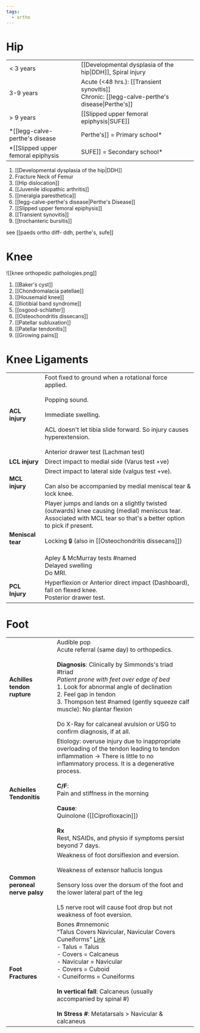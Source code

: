 ```yaml
---
tags:
  - ortho
---
```

# Hip
|           |                                                                                                   |
| --------- | ------------------------------------------------------------------------------------------------- |
| < 3 years | [[Developmental dysplasia of the hip\|DDH]], Spiral injury                                        |
| 3-9 years | Acute (<48 hrs.): [[Transient synovitis]]  <br>Chronic: [[legg-calve-perthe's disease\|Perthe's]] |
| > 9 years | [[Slipped upper femoral epiphysis\|SUFE]]                                                         |
*[[legg-calve-perthe's disease|Perthe's]] = Primary school*
*[[Slipped upper femoral epiphysis|SUFE]] = Secondary school*

1. [[Developmental dysplasia of the hip|DDH]]
2. Fracture Neck of Femur
3. [[Hip dislocation]]
4. [[Juvenile idiopathic arthritis]]
5. [[meralgia paresthetica]]
6. [[legg-calve-perthe's disease|Perthe's Disease]]
7. [[Slipped upper femoral epiphysis]]
8. [[Transient synovitis]]
9. [[trochanteric bursitis]]

see [[paeds ortho diff- ddh, perthe's, sufe]]

# Knee
![[knee orthopedic pathologies.png]]
1. [[Baker's cyst]]
2. [[Chondromalacia patellae]]
3. [[Housemaid knee]]
4. [[Iliotibial band syndrome]]
5. [[osgood-schlatter]]
6. [[Osteochondritis dissecans]]
7. [[Patellar subluxation]]
8. [[Patellar tendonitis]]
9. [[Growing pains]]

# Knee Ligaments
|                   |                                                                                                                                                                                                                                                                                                    |
| ----------------- | -------------------------------------------------------------------------------------------------------------------------------------------------------------------------------------------------------------------------------------------------------------------------------------------------- |
| **ACL injury**    | Foot fixed to ground when a rotational force applied.<br><br>Popping sound.<br><br>Immediate swelling.<br><br>ACL doesn't let tibia slide forward. So injury causes hyperextension.<br><br>Anterior drawer test (Lachman test)                                                                     |
| **LCL injury**    | Direct impact to medial side (Varus test +ve)                                                                                                                                                                                                                                                      |
| **MCL injury**    | Direct impact to lateral side (valgus test +ve).<br><br>Can also be accompanied by medial meniscal tear & lock knee.                                                                                                                                                                               |
| **Meniscal tear** | Player jumps and lands on a slightly twisted (outwards) knee causing (medial) meniscus tear. Associated with MCL tear so that's a better option to pick if present.<br><br>Locking 🔒 (also in [[Osteochondritis dissecans]])<br><br>Apley & McMurray tests #named <br>Delayed swelling<br>Do MRI. |
| **PCL Injury**    | Hyperflexion or Anterior direct impact (Dashboard), fall on flexed knee.  <br>Posterior drawer test.                                                                                                                                                                                               |
# Foot
|                                 |                                                                                                                                                                                                                                                                                                                                                                                                               |
| ------------------------------- | ------------------------------------------------------------------------------------------------------------------------------------------------------------------------------------------------------------------------------------------------------------------------------------------------------------------------------------------------------------------------------------------------------------- |
| **Achilles tendon rupture**     | Audible pop<br>Acute referral (same day) to orthopedics.<br><br>**Diagnosis**: Clinically by Simmonds's triad #triad <br>*Patient prone with feet over edge of bed*<br>1. Look for abnormal angle of declination<br>2. Feel gap in tendon <br>3. Thompson test #named  (gently squeeze calf muscle): No plantar flexion<br><br>Do X-Ray for calcaneal avulsion or USG to confirm diagnosis, if at all.        |
| **Achielles Tendonitis**        | Etiology: overuse injury due to inappropriate overloading of the tendon leading to tendon inflammation -> There is little to no inflammatory process. It is a degenerative process.<br><br>**C/F**: <br>Pain and stiffness in the morning<br><br>**Cause**: <br>Quinolone ([[Ciprofloxacin]])<br><br>**Rx**<br>Rest, NSAIDs, and physio if symptoms persist beyond 7 days.                                    |
| **Common peroneal nerve palsy** | Weakness of foot dorsiflexion and eversion.<br><br>Weakness of extensor hallucis longus<br><br>Sensory loss over the dorsum of the foot and the lower lateral part of the leg<br><br>L5 nerve root will cause foot drop but not weakness of foot eversion.                                                                                                                                                    |
| **Foot Fractures**              | Bones #mnemonic<br>“Talus Covers Navicular, Navicular Covers Cuneiforms” [Link](https://www.ezmedlearning.com/blog/tarsal-bone-anatomy-mnemonic)<br>- Talus = Talus<br>- Covers = Calcaneus<br>- Navicular = Navicular<br>- Covers = Cuboid<br>- Cuneiforms = Cuneiforms<br><br>**In vertical fall**: Calcaneus (usually accompanied by spinal #)<br><br>**In Stress #**: Metatarsals > Navicular & calcaneus |
